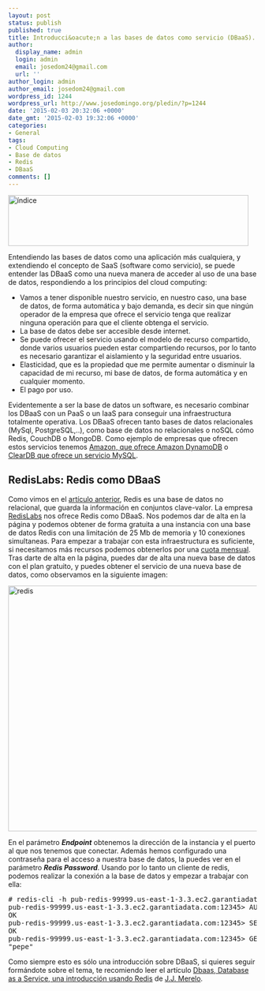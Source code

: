 ```yaml
---
layout: post
status: publish
published: true
title: Introducci&oacute;n a las bases de datos como servicio (DBaaS). RedisLabs.
author:
  display_name: admin
  login: admin
  email: josedom24@gmail.com
  url: ''
author_login: admin
author_email: josedom24@gmail.com
wordpress_id: 1244
wordpress_url: http://www.josedomingo.org/pledin/?p=1244
date: '2015-02-03 20:32:06 +0000'
date_gmt: '2015-02-03 19:32:06 +0000'
categories:
- General
tags:
- Cloud Computing
- Base de datos
- Redis
- DBaaS
comments: []
---
```

<p><a class="thumbnail" href="http://www.josedomingo.org/pledin/wp-content/uploads/2015/02/&iacute;ndice.png"><img class="aligncenter size-full wp-image-1248" src="http://www.josedomingo.org/pledin/wp-content/uploads/2015/02/&iacute;ndice.png" alt="&iacute;ndice" width="487" height="103" /></a></p>
<p>Entendiendo las bases de datos como una aplicaci&oacute;n m&aacute;s cualquiera, y extendiendo el concepto de SaaS (software como servicio), se puede entender las DBaaS como una nueva manera de acceder al uso de una base de datos, respondiendo a los principios del cloud computing:</p>
<ul>
<li>Vamos a tener disponible nuestro servicio, en nuestro caso, una base de datos, de forma autom&aacute;tica y bajo demanda, es decir sin que ning&uacute;n operador de la empresa que ofrece el servicio tenga que realizar ninguna operaci&oacute;n para que el cliente obtenga el servicio.</li>
<li>La base de datos debe ser accesible desde internet.</li>
<li>Se puede ofrecer el servicio usando el modelo de recurso compartido, donde varios usuarios pueden estar compartiendo recursos, por lo tanto es necesario garantizar el aislamiento y la seguridad entre usuarios.</li>
<li>Elasticidad, que es la propiedad que me permite aumentar o disminuir la capacidad de mi recurso, mi base de datos, de forma autom&aacute;tica y en cualquier momento.</li>
<li>El pago por uso.</li>
</ul>
<p>Evidentemente a ser la base de datos un software, es necesario combinar los DBaaS con un PaaS o un IaaS para conseguir una infraestructura totalmente operativa. Los DBaaS ofrecen tanto bases de datos relacionales (MySql, PostgreSQL,..), como base de datos no relacionales o noSQL c&oacute;mo Redis, CouchDB o MongoDB. Como ejemplo de empresas que ofrecen estos servicios tenemos <a href="http://aws.amazon.com/es/dynamodb/?nc2=h_l3_db">Amazon, que ofrece Amazon DynamoDB</a> o <a href="https://www.cleardb.com/home.view">ClearDB que ofrece un servicio MySQL</a>.</p>
<h2>RedisLabs: Redis como DBaaS</h2>
<p>Como vimos en el <a title="Redis, base de datos no relacional" href="http://www.josedomingo.org/pledin/2015/02/redis-base-de-datos-no-relacional/">art&iacute;culo anterior</a>, Redis es una base de datos no relacional, que guarda la informaci&oacute;n en conjuntos clave-valor. La empresa <a href="https://redislabs.com/">RedisLabs</a> nos ofrece Redis como DBaaS. Nos podemos dar de alta en la p&aacute;gina y podemos obtener de forma gratuita a una instancia con una base de datos Redis con una limitaci&oacute;n de 25 Mb de memoria y 10 conexiones simultaneas. Para empezar a trabajar con esta infraestructura es suficiente, si necesitamos m&aacute;s recursos podemos obtenerlos por una <a href="https://redislabs.com/pricing">cuota mensual</a>. Tras darte de alta en la p&aacute;gina, puedes dar de alta una nueva base de datos con el plan gratuito, y puedes obtener el servicio de una nueva base de datos, como observamos en la siguiente imagen:</p>
<p><a class="thumbnail" href="http://www.josedomingo.org/pledin/wp-content/uploads/2015/02/redis.png"><img class="aligncenter size-full wp-image-1250" src="http://www.josedomingo.org/pledin/wp-content/uploads/2015/02/redis.png" alt="redis" width="592" height="498" /></a></p>
<p>En el par&aacute;metro <em><strong>Endpoint</strong></em> obtenemos la direcci&oacute;n de la instancia y el puerto al que nos tenemos que conectar. Adem&aacute;s hemos configurado una contrase&ntilde;a para el acceso a nuestra base de datos, la puedes ver en el par&aacute;metro <em><strong>Redis Password</strong></em>. Usando por lo tanto un cliente de redis, podemos realizar la conexi&oacute;n a la base de datos y empezar a trabajar con ella:</p>
<pre># redis-cli -h pub-redis-99999.us-east-1-3.3.ec2.garantiadata.com -p 12345
pub-redis-99999.us-east-1-3.3.ec2.garantiadata.com:12345> AUTH la_contrase&ntilde;a
OK
pub-redis-99999.us-east-1-3.3.ec2.garantiadata.com:12345> SET usuario pepe
OK
pub-redis-99999.us-east-1-3.3.ec2.garantiadata.com:12345> GET usuario
"pepe"</pre>
<p>Como siempre esto es s&oacute;lo una introducci&oacute;n sobre DBaaS, si quieres seguir form&aacute;ndote sobre el tema, te recomiendo leer el art&iacute;culo <a href="http://jj.github.io/dbaas/">Dbaas, Database as a Service, una introducci&oacute;n usando Redis</a> de <a href="https://github.com/JJ">J.J. Merelo</a>.</p>

